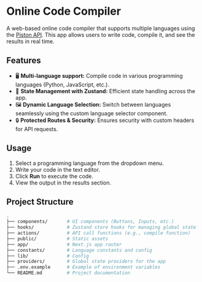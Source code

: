 # **Online Code Compiler**

A web-based online code compiler that supports multiple languages using the [Piston API](https://emkc.org/piston). This app allows users to write code, compile it, and see the results in real time.

## **Features**

- 🖥️ **Multi-language support:** Compile code in various programming languages (Python, JavaScript, etc.).
- 🧩 **State Management with Zustand:** Efficient state handling across the app.
- 🖼️ **Dynamic Language Selection:** Switch between languages seamlessly using the custom language selector component.
- 🔒 **Protected Routes & Security:** Ensures security with custom headers for API requests.

## **Usage**

1. Select a programming language from the dropdown menu.
2. Write your code in the text editor.
3. Click **Run** to execute the code.
4. View the output in the results section.

## **Project Structure**

```bash
.
├── components/       # UI components (Buttons, Inputs, etc.)
├── hooks/            # Zustand store hooks for managing global state
├── actions/          # API call functions (e.g., compile function)
├── public/           # Static assets
├── app/              # Next.js app router
├── constants/        # Language constants and config
├── lib/              # Config
├── providers/        # Global state providers for the app
├── .env.example      # Example of environment variables
└── README.md         # Project documentation
```
